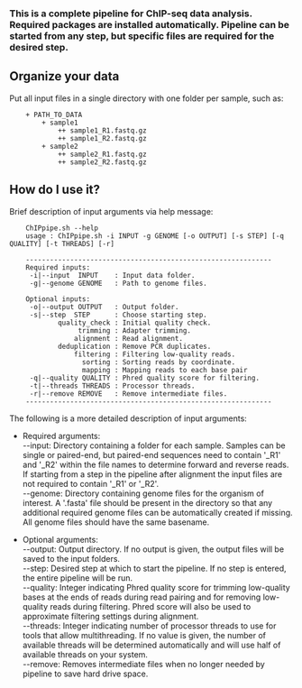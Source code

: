 
### This is a complete pipeline for ChIP-seq data analysis. Required packages are installed automatically. Pipeline can be started from any step, but specific files are required for the desired step.

## Organize your data

Put all input files in a single directory with one folder per sample, such as:

```
    + PATH_TO_DATA
        + sample1
            ++ sample1_R1.fastq.gz
            ++ sample1_R2.fastq.gz
        + sample2
            ++ sample2_R1.fastq.gz
            ++ sample2_R2.fastq.gz
```

## How do I use it?

Brief description of input arguments via help message:

```
    ChIPpipe.sh --help
    usage : ChIPpipe.sh -i INPUT -g GENOME [-o OUTPUT] [-s STEP] [-q QUALITY] [-t THREADS] [-r]

    -------------------------------------------------------------
    Required inputs:
     -i|--input  INPUT    : Input data folder.
     -g|--genome GENOME   : Path to genome files.

    Optional inputs:
     -o|--output OUTPUT   : Output folder.
     -s|--step  STEP      : Choose starting step.
            quality_check : Initial quality check.
                 trimming : Adapter trimming.
                alignment : Read alignment.
            deduplication : Remove PCR duplicates.
                filtering : Filtering low-quality reads.
                  sorting : Sorting reads by coordinate.
                  mapping : Mapping reads to each base pair
     -q|--quality QUALITY : Phred quality score for filtering.
     -t|--threads THREADS : Processor threads.
     -r|--remove REMOVE   : Remove intermediate files.
    -------------------------------------------------------------
```

The following is a more detailed description of input arguments:

- Required arguments:\
    --input: Directory containing a folder for each sample. Samples can be single or paired-end, but paired-end sequences need to contain '_R1' and '_R2' within the file names to determine forward and reverse reads. If starting from a step in the pipeline after alignment the input files are not required to contain '_R1' or '_R2'.\
    --genome: Directory containing genome files for the organism of interest. A '.fasta' file should be present in the directory so that any additional required genome files can be automatically created if missing. All genome files should have the same basename.

- Optional arguments:\
    --output: Output directory. If no output is given, the output files will be saved to the input folders.\
    --step: Desired step at which to start the pipeline. If no step is entered, the entire pipeline will be run.\
    --quality: Integer indicating Phred quality score for trimming low-quality bases at the ends of reads during read pairing and for removing low-quality reads during filtering. Phred score will also be used to approximate filtering settings during alignment.\
    --threads: Integer indicating number of processor threads to use for tools that allow multithreading. If no value is given, the number of available threads will be determined automatically and will use half of available threads on your system.\
    --remove: Removes intermediate files when no longer needed by pipeline to save hard drive space.
